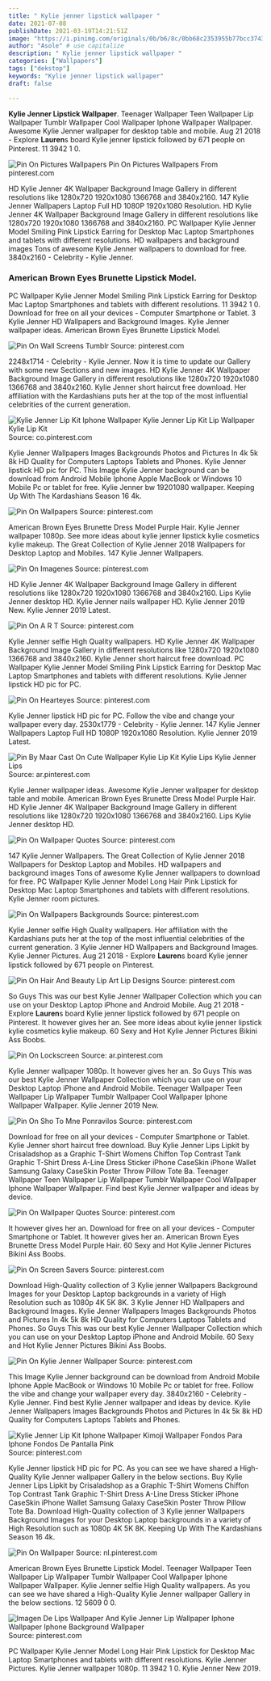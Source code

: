 ```yaml
---
title: " Kylie jenner lipstick wallpaper "
date: 2021-07-08
publishDate: 2021-03-19T14:21:51Z
image: "https://i.pinimg.com/originals/0b/b6/8c/0bb68c2353955b77bcc3743f2645bfdc.jpg"
author: "Asole" # use capitalize
description: " Kylie jenner lipstick wallpaper "
categories: ["Wallpapers"]
tags: ["dekstop"]
keywords: "Kylie jenner lipstick wallpaper"
draft: false

---
```



**Kylie Jenner Lipstick Wallpaper**. Teenager Wallpaper Teen Wallpaper Lip Wallpaper Tumblr Wallpaper Cool Wallpaper Iphone Wallpaper Wallpaper. Awesome Kylie Jenner wallpaper for desktop table and mobile. Aug 21 2018 - Explore 𝐋𝐚𝐮𝐫𝐞𝐧s board Kylie jenner lipstick followed by 671 people on Pinterest. 11 3942 1 0.

![Pin On Pictures Wallpapers](https://i.pinimg.com/originals/14/ee/c3/14eec39c8d1b7b25e3df925953d5b2b5.png "Pin On Pictures Wallpapers")
Pin On Pictures Wallpapers From pinterest.com


HD Kylie Jenner 4K Wallpaper Background Image Gallery in different resolutions like 1280x720 1920x1080 1366768 and 3840x2160. 147 Kylie Jenner Wallpapers Laptop Full HD 1080P 1920x1080 Resolution. HD Kylie Jenner 4K Wallpaper Background Image Gallery in different resolutions like 1280x720 1920x1080 1366768 and 3840x2160. PC Wallpaper Kylie Jenner Model Smiling Pink Lipstick Earring for Desktop Mac Laptop Smartphones and tablets with different resolutions. HD wallpapers and background images Tons of awesome Kylie Jenner wallpapers to download for free. 3840x2160 - Celebrity - Kylie Jenner.

### American Brown Eyes Brunette Lipstick Model.

PC Wallpaper Kylie Jenner Model Smiling Pink Lipstick Earring for Desktop Mac Laptop Smartphones and tablets with different resolutions. 11 3942 1 0. Download for free on all your devices - Computer Smartphone or Tablet. 3 Kylie Jenner HD Wallpapers and Background Images. Kylie Jenner wallpaper ideas. American Brown Eyes Brunette Lipstick Model.


![Pin On Wall Screens Tumblr](https://i.pinimg.com/originals/95/41/1b/95411b25e8c740315417f2951f0e8dd8.jpg "Pin On Wall Screens Tumblr")
Source: pinterest.com

2248x1714 - Celebrity - Kylie Jenner. Now it is time to update our Gallery with some new Sections and new images. HD Kylie Jenner 4K Wallpaper Background Image Gallery in different resolutions like 1280x720 1920x1080 1366768 and 3840x2160. Kylie Jenner short haircut free download. Her affiliation with the Kardashians puts her at the top of the most influential celebrities of the current generation.

![Kylie Jenner Lip Kit Iphone Wallpaper Kylie Jenner Lip Kit Lip Wallpaper Kylie Lip Kit](https://i.pinimg.com/originals/2d/d7/a4/2dd7a41c859ea494fe7bb51609e4e3ad.png "Kylie Jenner Lip Kit Iphone Wallpaper Kylie Jenner Lip Kit Lip Wallpaper Kylie Lip Kit")
Source: co.pinterest.com

Kylie Jenner Wallpapers Images Backgrounds Photos and Pictures In 4k 5k 8k HD Quality for Computers Laptops Tablets and Phones. Kylie Jenner lipstick HD pic for PC. This Image Kylie Jenner background can be download from Android Mobile Iphone Apple MacBook or Windows 10 Mobile Pc or tablet for free. Kylie Jenner bw 19201080 wallpaper. Keeping Up With The Kardashians Season 16 4k.

![Pin On Wallpapers](https://i.pinimg.com/originals/8b/a4/13/8ba413b46b9fbd9fea6a40d76888a3e9.jpg "Pin On Wallpapers")
Source: pinterest.com

American Brown Eyes Brunette Dress Model Purple Hair. Kylie Jenner wallpaper 1080p. See more ideas about kylie jenner lipstick kylie cosmetics kylie makeup. The Great Collection of Kylie Jenner 2018 Wallpapers for Desktop Laptop and Mobiles. 147 Kylie Jenner Wallpapers.

![Pin On Imagenes](https://i.pinimg.com/originals/71/60/dc/7160dcaf31818efe4097a801636e6e7c.jpg "Pin On Imagenes")
Source: pinterest.com

HD Kylie Jenner 4K Wallpaper Background Image Gallery in different resolutions like 1280x720 1920x1080 1366768 and 3840x2160. Lips Kylie Jenner desktop HD. Kylie Jenner nails wallpaper HD. Kylie Jenner 2019 New. Kylie Jenner 2019 Latest.

![Pin On A R T](https://i.pinimg.com/originals/d4/6a/a2/d46aa25d24cc06978b90105ac0b1e0cc.jpg "Pin On A R T")
Source: pinterest.com

Kylie Jenner selfie High Quality wallpapers. HD Kylie Jenner 4K Wallpaper Background Image Gallery in different resolutions like 1280x720 1920x1080 1366768 and 3840x2160. Kylie Jenner short haircut free download. PC Wallpaper Kylie Jenner Model Smiling Pink Lipstick Earring for Desktop Mac Laptop Smartphones and tablets with different resolutions. Kylie Jenner lipstick HD pic for PC.

![Pin On Hearteyes](https://i.pinimg.com/originals/0b/3e/57/0b3e57b0a6405c24ccd3165b041183ef.jpg "Pin On Hearteyes")
Source: pinterest.com

Kylie Jenner lipstick HD pic for PC. Follow the vibe and change your wallpaper every day. 2530x1779 - Celebrity - Kylie Jenner. 147 Kylie Jenner Wallpapers Laptop Full HD 1080P 1920x1080 Resolution. Kylie Jenner 2019 Latest.

![Pin By Maar Cast On Cute Wallpaper Kylie Lip Kit Kylie Lips Kylie Jenner Lips](https://i.pinimg.com/originals/d6/50/b3/d650b34400833bf5593a013bdac467d9.jpg "Pin By Maar Cast On Cute Wallpaper Kylie Lip Kit Kylie Lips Kylie Jenner Lips")
Source: ar.pinterest.com

Kylie Jenner wallpaper ideas. Awesome Kylie Jenner wallpaper for desktop table and mobile. American Brown Eyes Brunette Dress Model Purple Hair. HD Kylie Jenner 4K Wallpaper Background Image Gallery in different resolutions like 1280x720 1920x1080 1366768 and 3840x2160. Lips Kylie Jenner desktop HD.

![Pin On Wallpaper Quotes](https://i.pinimg.com/originals/5e/c6/9c/5ec69cc3ba54d54b0ac4061f2ac3fd54.jpg "Pin On Wallpaper Quotes")
Source: pinterest.com

147 Kylie Jenner Wallpapers. The Great Collection of Kylie Jenner 2018 Wallpapers for Desktop Laptop and Mobiles. HD wallpapers and background images Tons of awesome Kylie Jenner wallpapers to download for free. PC Wallpaper Kylie Jenner Model Long Hair Pink Lipstick for Desktop Mac Laptop Smartphones and tablets with different resolutions. Kylie Jenner room pictures.

![Pin On Wallpapers Backgrounds](https://i.pinimg.com/originals/db/71/30/db7130f0ae7b29f9d0971497898fd4c7.jpg "Pin On Wallpapers Backgrounds")
Source: pinterest.com

Kylie Jenner selfie High Quality wallpapers. Her affiliation with the Kardashians puts her at the top of the most influential celebrities of the current generation. 3 Kylie Jenner HD Wallpapers and Background Images. Kylie Jenner Pictures. Aug 21 2018 - Explore 𝐋𝐚𝐮𝐫𝐞𝐧s board Kylie jenner lipstick followed by 671 people on Pinterest.

![Pin On Hair And Beauty Lip Art Lip Designs](https://i.pinimg.com/originals/20/ca/77/20ca77e72ed28f781081ef3b9c8252a0.jpg "Pin On Hair And Beauty Lip Art Lip Designs")
Source: pinterest.com

So Guys This was our best Kylie Jenner Wallpaper Collection which you can use on your Desktop Laptop iPhone and Android Mobile. Aug 21 2018 - Explore 𝐋𝐚𝐮𝐫𝐞𝐧s board Kylie jenner lipstick followed by 671 people on Pinterest. It however gives her an. See more ideas about kylie jenner lipstick kylie cosmetics kylie makeup. 60 Sexy and Hot Kylie Jenner Pictures Bikini Ass Boobs.

![Pin On Lockscreen](https://i.pinimg.com/originals/49/4c/a5/494ca570fd850df388a4bfa5f4ab2b1a.jpg "Pin On Lockscreen")
Source: ar.pinterest.com

Kylie Jenner wallpaper 1080p. It however gives her an. So Guys This was our best Kylie Jenner Wallpaper Collection which you can use on your Desktop Laptop iPhone and Android Mobile. Teenager Wallpaper Teen Wallpaper Lip Wallpaper Tumblr Wallpaper Cool Wallpaper Iphone Wallpaper Wallpaper. Kylie Jenner 2019 New.

![Pin On Sho To Mne Ponravilos](https://i.pinimg.com/originals/62/6d/5f/626d5f0c37ba65a3968963c2989683bf.jpg "Pin On Sho To Mne Ponravilos")
Source: pinterest.com

Download for free on all your devices - Computer Smartphone or Tablet. Kylie Jenner short haircut free download. Buy Kylie Jenner Lips Lipkit by Crisaladshop as a Graphic T-Shirt Womens Chiffon Top Contrast Tank Graphic T-Shirt Dress A-Line Dress Sticker iPhone CaseSkin iPhone Wallet Samsung Galaxy CaseSkin Poster Throw Pillow Tote Ba. Teenager Wallpaper Teen Wallpaper Lip Wallpaper Tumblr Wallpaper Cool Wallpaper Iphone Wallpaper Wallpaper. Find best Kylie Jenner wallpaper and ideas by device.

![Pin On Wallpaper Quotes](https://i.pinimg.com/564x/1b/c0/53/1bc053a9e9bdccd054cee378b0ccded3--backgrounds-wallpapers-phone-wallpapers.jpg "Pin On Wallpaper Quotes")
Source: pinterest.com

It however gives her an. Download for free on all your devices - Computer Smartphone or Tablet. It however gives her an. American Brown Eyes Brunette Dress Model Purple Hair. 60 Sexy and Hot Kylie Jenner Pictures Bikini Ass Boobs.

![Pin On Screen Savers](https://i.pinimg.com/474x/81/8b/4b/818b4b8d0958a580b416957008f997af.jpg "Pin On Screen Savers")
Source: pinterest.com

Download High-Quality collection of 3 Kylie jenner Wallpapers Background Images for your Desktop Laptop backgrounds in a variety of High Resolution such as 1080p 4K 5K 8K. 3 Kylie Jenner HD Wallpapers and Background Images. Kylie Jenner Wallpapers Images Backgrounds Photos and Pictures In 4k 5k 8k HD Quality for Computers Laptops Tablets and Phones. So Guys This was our best Kylie Jenner Wallpaper Collection which you can use on your Desktop Laptop iPhone and Android Mobile. 60 Sexy and Hot Kylie Jenner Pictures Bikini Ass Boobs.

![Pin On Kylie Jenner Wallpaper](https://i.pinimg.com/originals/37/21/79/372179e7501288326fe5ebe185b9e218.jpg "Pin On Kylie Jenner Wallpaper")
Source: pinterest.com

This Image Kylie Jenner background can be download from Android Mobile Iphone Apple MacBook or Windows 10 Mobile Pc or tablet for free. Follow the vibe and change your wallpaper every day. 3840x2160 - Celebrity - Kylie Jenner. Find best Kylie Jenner wallpaper and ideas by device. Kylie Jenner Wallpapers Images Backgrounds Photos and Pictures In 4k 5k 8k HD Quality for Computers Laptops Tablets and Phones.

![Kylie Jenner Lip Kit Iphone Wallpaper Kimoji Wallpaper Fondos Para Iphone Fondos De Pantalla Pink](https://i.pinimg.com/originals/75/62/e4/7562e4e34c275c70e0b2c85821479029.jpg "Kylie Jenner Lip Kit Iphone Wallpaper Kimoji Wallpaper Fondos Para Iphone Fondos De Pantalla Pink")
Source: pinterest.com

Kylie Jenner lipstick HD pic for PC. As you can see we have shared a High-Quality Kylie Jenner wallpaper Gallery in the below sections. Buy Kylie Jenner Lips Lipkit by Crisaladshop as a Graphic T-Shirt Womens Chiffon Top Contrast Tank Graphic T-Shirt Dress A-Line Dress Sticker iPhone CaseSkin iPhone Wallet Samsung Galaxy CaseSkin Poster Throw Pillow Tote Ba. Download High-Quality collection of 3 Kylie jenner Wallpapers Background Images for your Desktop Laptop backgrounds in a variety of High Resolution such as 1080p 4K 5K 8K. Keeping Up With The Kardashians Season 16 4k.

![Pin On Wallpaper](https://i.pinimg.com/originals/37/b9/62/37b962c2ace2d5a26f55cd897ab5eb90.jpg "Pin On Wallpaper")
Source: nl.pinterest.com

American Brown Eyes Brunette Lipstick Model. Teenager Wallpaper Teen Wallpaper Lip Wallpaper Tumblr Wallpaper Cool Wallpaper Iphone Wallpaper Wallpaper. Kylie Jenner selfie High Quality wallpapers. As you can see we have shared a High-Quality Kylie Jenner wallpaper Gallery in the below sections. 12 5609 0 0.

![Imagen De Lips Wallpaper And Kylie Jenner Lip Wallpaper Iphone Wallpaper Iphone Background Wallpaper](https://i.pinimg.com/originals/0b/b6/8c/0bb68c2353955b77bcc3743f2645bfdc.jpg "Imagen De Lips Wallpaper And Kylie Jenner Lip Wallpaper Iphone Wallpaper Iphone Background Wallpaper")
Source: pinterest.com

PC Wallpaper Kylie Jenner Model Long Hair Pink Lipstick for Desktop Mac Laptop Smartphones and tablets with different resolutions. Kylie Jenner Pictures. Kylie Jenner wallpaper 1080p. 11 3942 1 0. Kylie Jenner New 2019.

